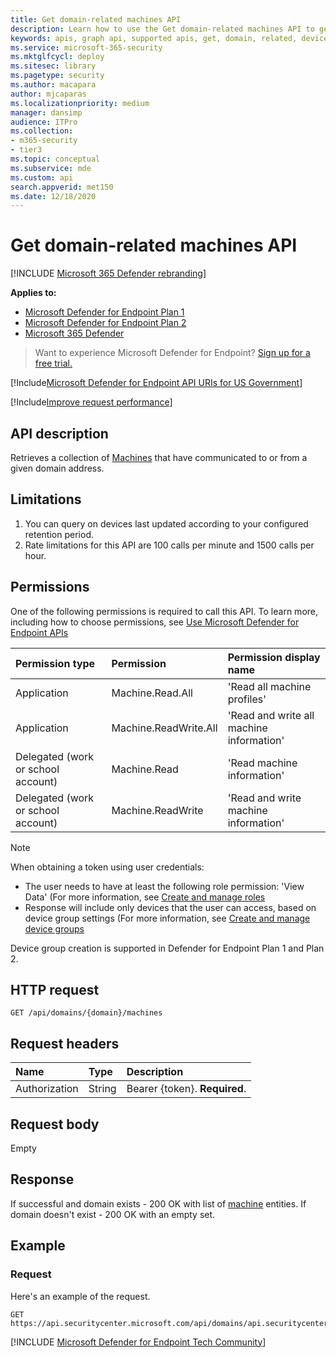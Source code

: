 ```yaml
---
title: Get domain-related machines API
description: Learn how to use the Get domain-related machines API to get machines that communicated to or from a domain in Microsoft Defender for Endpoint.
keywords: apis, graph api, supported apis, get, domain, related, devices
ms.service: microsoft-365-security
ms.mktglfcycl: deploy
ms.sitesec: library
ms.pagetype: security
ms.author: macapara
author: mjcaparas
ms.localizationpriority: medium
manager: dansimp
audience: ITPro
ms.collection: 
- m365-security
- tier3
ms.topic: conceptual
ms.subservice: mde
ms.custom: api
search.appverid: met150
ms.date: 12/18/2020
---
```


# Get domain-related machines API

[!INCLUDE [Microsoft 365 Defender rebranding](../../includes/microsoft-defender.md)]

**Applies to:**
- [Microsoft Defender for Endpoint Plan 1](https://go.microsoft.com/fwlink/?linkid=2154037)
- [Microsoft Defender for Endpoint Plan 2](https://go.microsoft.com/fwlink/?linkid=2154037)
- [Microsoft 365 Defender](https://go.microsoft.com/fwlink/?linkid=2118804)

> Want to experience Microsoft Defender for Endpoint? [Sign up for a free trial.](https://signup.microsoft.com/create-account/signup?products=7f379fee-c4f9-4278-b0a1-e4c8c2fcdf7e&ru=https://aka.ms/MDEp2OpenTrial?ocid=docs-wdatp-exposedapis-abovefoldlink)

[!Include[Microsoft Defender for Endpoint API URIs for US Government](../../includes/microsoft-defender-api-usgov.md)]

[!Include[Improve request performance](../../includes/improve-request-performance.md)]

## API description

Retrieves a collection of [Machines](machine.md) that have communicated to or from a given domain address.

## Limitations

1. You can query on devices last updated according to your configured retention period.
2. Rate limitations for this API are 100 calls per minute and 1500 calls per hour.

## Permissions

One of the following permissions is required to call this API. To learn more, including how to choose permissions, see [Use Microsoft Defender for Endpoint APIs](apis-intro.md)

Permission type|Permission|Permission display name
:---|:---|:---
Application|Machine.Read.All|'Read all machine profiles'
Application|Machine.ReadWrite.All|'Read and write all machine information'
Delegated (work or school account)|Machine.Read|'Read machine information'
Delegated (work or school account)|Machine.ReadWrite|'Read and write machine information'

> [!NOTE]
> When obtaining a token using user credentials:
>
> - The user needs to have at least the following role permission: 'View Data' (For more information, see [Create and manage roles](user-roles.md)
> - Response will include only devices that the user can access, based on device group settings (For more information, see [Create and manage device groups](machine-groups.md)
>
> Device group creation is supported in Defender for Endpoint Plan 1 and Plan 2.

## HTTP request

```http
GET /api/domains/{domain}/machines
```

## Request headers

Name|Type|Description
:---|:---|:---
Authorization|String|Bearer {token}. **Required**.

## Request body

Empty

## Response

If successful and domain exists - 200 OK with list of [machine](machine.md) entities. If domain doesn't exist - 200 OK with an empty set.

## Example

### Request

Here's an example of the request.

```http
GET https://api.securitycenter.microsoft.com/api/domains/api.securitycenter.microsoft.com/machines
```
[!INCLUDE [Microsoft Defender for Endpoint Tech Community](../../includes/defender-mde-techcommunity.md)]
